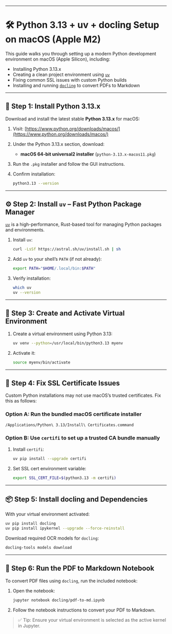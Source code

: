 
---

# 🛠️ Python 3.13 + uv + docling Setup on macOS (Apple M2)

This guide walks you through setting up a modern Python development environment on macOS (Apple Silicon), including:

* Installing Python 3.13.x
* Creating a clean project environment using [`uv`](https://github.com/astral-sh/uv)
* Fixing common SSL issues with custom Python builds
* Installing and running [`docling`](https://github.com/docling-project/docling) to convert PDFs to Markdown

---

## 🐍 Step 1: Install Python 3.13.x

Download and install the latest stable **Python 3.13.x** for macOS:

1. Visit: [https://www.python.org/downloads/macos/](https://www.python.org/downloads/macos/)
2. Under the Python 3.13.x section, download:

   * **macOS 64-bit universal2 installer** (`python-3.13.x-macos11.pkg`)
3. Run the `.pkg` installer and follow the GUI instructions.
4. Confirm installation:

   ```bash
   python3.13 --version
   ```

---

## ⚙️ Step 2: Install `uv` – Fast Python Package Manager

[`uv`](https://github.com/astral-sh/uv) is a high-performance, Rust-based tool for managing Python packages and environments.

1. Install `uv`:

   ```bash
   curl -LsSf https://astral.sh/uv/install.sh | sh
   ```
2. Add `uv` to your shell’s `PATH` (if not already):

   ```bash
   export PATH="$HOME/.local/bin:$PATH"
   ```
3. Verify installation:

   ```bash
   which uv
   uv --version
   ```

---

## 🧪 Step 3: Create and Activate Virtual Environment

1. Create a virtual environment using Python 3.13:

   ```bash
   uv venv --python=/usr/local/bin/python3.13 myenv
   ```
2. Activate it:

   ```bash
   source myenv/bin/activate
   ```

---

## 🔐 Step 4: Fix SSL Certificate Issues

Custom Python installations may not use macOS’s trusted certificates. Fix this as follows:

### Option A: Run the bundled macOS certificate installer

```bash
/Applications/Python\ 3.13/Install\ Certificates.command
```

### Option B: Use `certifi` to set up a trusted CA bundle manually

1. Install `certifi`:

   ```bash
   uv pip install --upgrade certifi
   ```
2. Set SSL cert environment variable:

   ```bash
   export SSL_CERT_FILE=$(python3.13 -m certifi)
   ```

---

## 📦 Step 5: Install docling and Dependencies

With your virtual environment activated:

```bash
uv pip install docling
uv pip install ipykernel --upgrade --force-reinstall
```

Download required OCR models for `docling`:

```bash
docling-tools models download
```

---

## 📄 Step 6: Run the PDF to Markdown Notebook

To convert PDF files using `docling`, run the included notebook:

1. Open the notebook:

   ```bash
   jupyter notebook docling/pdf-to-md.ipynb
   ```

2. Follow the notebook instructions to convert your PDF to Markdown.

> ✅ Tip: Ensure your virtual environment is selected as the active kernel in Jupyter.

